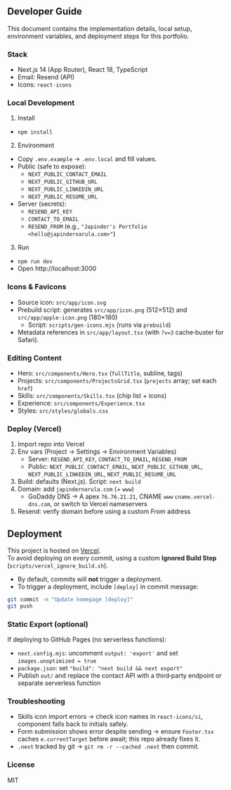 ## Developer Guide

This document contains the implementation details, local setup, environment variables, and deployment steps for this portfolio.

### Stack

- Next.js 14 (App Router), React 18, TypeScript
- Email: Resend (API)
- Icons: `react-icons`

### Local Development

1) Install
- `npm install`

2) Environment
- Copy `.env.example` → `.env.local` and fill values.
- Public (safe to expose):
  - `NEXT_PUBLIC_CONTACT_EMAIL`
  - `NEXT_PUBLIC_GITHUB_URL`
  - `NEXT_PUBLIC_LINKEDIN_URL`
  - `NEXT_PUBLIC_RESUME_URL`
- Server (secrets):
  - `RESEND_API_KEY`
  - `CONTACT_TO_EMAIL`
  - `RESEND_FROM` (e.g., `"Japinder's Portfolio <hello@japindernarula.com>"`)

3) Run
- `npm run dev`
- Open http://localhost:3000

<!-- ### Contact API

- Route: `src/app/api/contact/route.ts`
- Validates `name`, `email`, `message`, then POSTs to Resend with `RESEND_API_KEY`, `RESEND_FROM`, `CONTACT_TO_EMAIL`.
- For UI: `src/components/Footer.tsx` handles form submission and status. -->

### Icons & Favicons

- Source icon: `src/app/icon.svg`
- Prebuild script: generates `src/app/icon.png` (512×512) and `src/app/apple-icon.png` (180×180)
  - Script: `scripts/gen-icons.mjs` (runs via `prebuild`)
- Metadata references in `src/app/layout.tsx` (with `?v=3` cache‑buster for Safari).

### Editing Content

- Hero: `src/components/Hero.tsx` (`fullTitle`, subline, tags)
- Projects: `src/components/ProjectsGrid.tsx` (`projects` array; set each `href`)
- Skills: `src/components/Skills.tsx` (chip list + icons)
- Experience: `src/components/Experience.tsx`
- Styles: `src/styles/globals.css`

### Deploy (Vercel)

1) Import repo into Vercel
2) Env vars (Project → Settings → Environment Variables)
   - Server: `RESEND_API_KEY`, `CONTACT_TO_EMAIL`, `RESEND_FROM`
   - Public: `NEXT_PUBLIC_CONTACT_EMAIL`, `NEXT_PUBLIC_GITHUB_URL`, `NEXT_PUBLIC_LINKEDIN_URL`, `NEXT_PUBLIC_RESUME_URL`
3) Build: defaults (Next.js). Script: `next build`
4) Domain: add `japindernarula.com` (+ `www`)
   - GoDaddy DNS → A apex `76.76.21.21`, CNAME `www` `cname.vercel-dns.com`, or switch to Vercel nameservers
5) Resend: verify domain before using a custom From address

## Deployment

This project is hosted on [Vercel](https://vercel.com/).  
To avoid deploying on every commit, using a custom **Ignored Build Step** (`scripts/vercel_ignore_build.sh`).

- By default, commits will **not** trigger a deployment.  
- To trigger a deployment, include `[deploy]` in commit message:

```bash
git commit -m "Update homepage [deploy]"
git push
```

### Static Export (optional)

If deploying to GitHub Pages (no serverless functions):
- `next.config.mjs`: uncomment `output: 'export'` and set `images.unoptimized = true`
- `package.json`: set `"build": "next build && next export"`
- Publish `out/` and replace the contact API with a third‑party endpoint or separate serverless function

### Troubleshooting

- Skills icon import errors → check icon names in `react-icons/si`, component falls back to initials safely.
- Form submission shows error despite sending → ensure `Footer.tsx` caches `e.currentTarget` before await; this repo already fixes it.
- `.next` tracked by git → `git rm -r --cached .next` then commit.

### License

MIT
